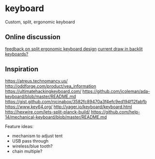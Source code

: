 # keyboard
Custom, split, ergonomic keyboard

## Online discussion

[feedback on split ergonomic keyboard design](https://www.reddit.com/r/MechanicalKeyboards/comments/5xdkqc/feedback_on_split_ergonomic_keyboard_design/)
[current draw in backlit keyboards?](https://www.reddit.com/r/MechanicalKeyboards/comments/5xtf0q/current_draw_in_backlit_keyboards/)


## Inspiration

https://atreus.technomancy.us/
http://oddforge.com/product/vea_information
https://ultimatehackingkeyboard.com/
https://github.com/jcoleman/ada-keyboard/blob/master/README.md
https://gist.github.com/nicinabox/3582fc89470a3f4efc9ed194f12fabfb
https://www.key64.org/
http://yager.io/keyboard/keyboard.html
http://hexwire.com/lets-split-planck-build/
https://github.com/help-14/mechanical-keyboard/blob/master/README.md

Feature ideas:
- mechanism to adjust tent
- USB pass through
- wireless/blue tooth?
- chain multiple?
